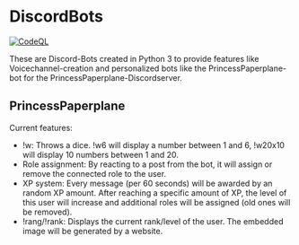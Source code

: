 # DiscordBots

[![CodeQL](https://github.com/Schrotty/DiscordBots/actions/workflows/codeql-analysis.yml/badge.svg)](https://github.com/Schrotty/DiscordBots/actions/workflows/codeql-analysis.yml)

These are Discord-Bots created in Python 3 to provide features like Voicechannel-creation and personalized bots like the
PrincessPaperplane-bot for the PrincessPaperplane-Discordserver.

## PrincessPaperplane

Current features:

* !w: Throws a dice. !w6 will display a number between 1 and 6, !w20x10 will display 10 numbers between 1 and 20.
* Role assignment: By reacting to a post from the bot, it will assign or remove the connected role to the user.
* XP system: Every message (per 60 seconds) will be awarded by an random XP amount. After reaching a specific amount of
  XP, the level of this user will increase and additional roles will be assigned (old ones will be removed).
* !rang/!rank: Displays the current rank/level of the user. The embedded image will be generated by a website.
